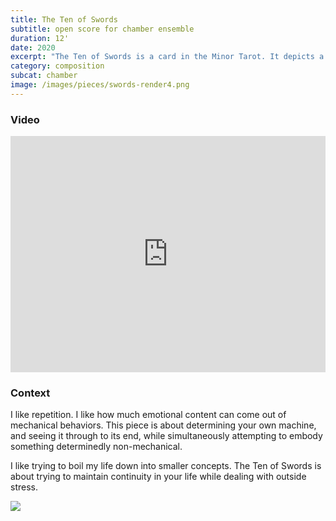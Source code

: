 ```yaml
---
title: The Ten of Swords
subtitle: open score for chamber ensemble
duration: 12'
date: 2020
excerpt: "The Ten of Swords is a card in the Minor Tarot. It depicts a prone man, ten swords buried in his back, a swath of red draped over his lower body (which could be interpreted as a robe, or his blood, or both). He faces away from the viewer, looking out over a dark lake, towards a distant sunrise."
category: composition
subcat: chamber
image: /images/pieces/swords-render4.png
---
```


### Video

<div style="padding:75% 0 0 0;position:relative;"><iframe src="https://player.vimeo.com/video/457392091?title=0&byline=0&portrait=0" style="position:absolute;top:0;left:0;width:100%;height:100%;" frameborder="0" allow="autoplay; fullscreen" allowfullscreen></iframe></div><script src="https://player.vimeo.com/api/player.js"></script>

### Context

I like repetition. I like how much emotional content can come out of mechanical behaviors. This piece is about determining your own machine, and seeing it through to its end, while simultaneously attempting to embody something determinedly non-mechanical.

I like trying to boil my life down into smaller concepts. The Ten of Swords is about trying to maintain continuity in your life while dealing with outside stress.

![](/images/pieces/swords-fromsite.png)